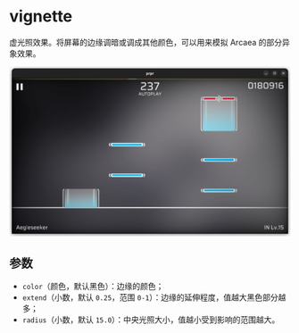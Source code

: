 # vignette

虚光照效果。将屏幕的边缘调暗或调成其他颜色，可以用来模拟 Arcaea 的部分异象效果。

![示例](image/vignette.png)

## 参数

- `color`（颜色，默认黑色）：边缘的颜色；
- `extend`（小数，默认 `0.25`，范围 `0-1`）：边缘的延伸程度，值越大黑色部分越多；
- `radius`（小数，默认 `15.0`）：中央光照大小，值越小受到影响的范围越大。
